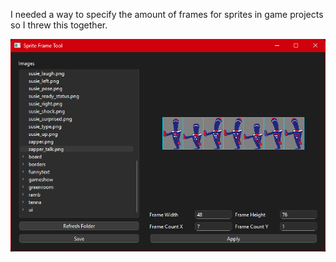 I needed a way to specify the amount of frames for sprites in game projects so I threw this together.

![ui](img/ui.png)